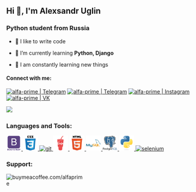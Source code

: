 ## Hi :wave:, I'm Alexsandr Uglin
### Python student from Russia

<!--
<p align="left"> <img src="https://komarev.com/ghpvc/?username=alfa-prime&label=Profile%20views&color=0e75b6&style=flat" alt="alfa-prime" /> </p>
-->

- :muscle: I like to write code

- 🌱 I’m currently learning **Python, Django**

- :star2: I am constantly learning new things

#### Connect with me:
[<image aligin="left" alt="alfa-prime | Telegram" width="22px" src="https://cdn.jsdelivr.net/npm/simple-icons@v3/icons/telegram.svg"/>](https://t.me/AbsoluteBender)
[<image aligin="left" alt="alfa-prime | Telegram" width="22px" src="https://cdn.jsdelivr.net/npm/simple-icons@v3/icons/gmail.svg"/>](https://t.me/AbsoluteBender)
[<image aligin="left" alt="alfa-prime | Instagram" width="22px" src="https://cdn.jsdelivr.net/npm/simple-icons@v3/icons/instagram.svg"/>](https://www.instagram.com/uglin/?hl=ru)
[<image aligin="left" alt="alfa-prime | VK" width="22px" src="https://cdn.jsdelivr.net/npm/simple-icons@v3/icons/vk.svg"/>](https://vk.com/alex_uglin)

![](https://img.shields.io/badge/Code-Python-informational?style=flat&logo=python&logoColor=white&color=2bbc8a)


<h3 align="left">Languages and Tools:</h3>
<p align="left"> <a href="https://getbootstrap.com" target="_blank"> <img src="https://raw.githubusercontent.com/devicons/devicon/master/icons/bootstrap/bootstrap-plain-wordmark.svg" alt="bootstrap" width="40" height="40"/> </a> <a href="https://www.w3schools.com/css/" target="_blank"> <img src="https://raw.githubusercontent.com/devicons/devicon/master/icons/css3/css3-original-wordmark.svg" alt="css3" width="40" height="40"/> </a> <a href="https://git-scm.com/" target="_blank"> <img src="https://www.vectorlogo.zone/logos/git-scm/git-scm-icon.svg" alt="git" width="40" height="40"/> </a> <a href="https://gulpjs.com" target="_blank"> <img src="https://raw.githubusercontent.com/devicons/devicon/master/icons/gulp/gulp-plain.svg" alt="gulp" width="40" height="40"/> </a> <a href="https://www.w3.org/html/" target="_blank"> <img src="https://raw.githubusercontent.com/devicons/devicon/master/icons/html5/html5-original-wordmark.svg" alt="html5" width="40" height="40"/> </a> <a href="https://www.mysql.com/" target="_blank"> <img src="https://raw.githubusercontent.com/devicons/devicon/master/icons/mysql/mysql-original-wordmark.svg" alt="mysql" width="40" height="40"/> </a> <a href="https://www.postgresql.org" target="_blank"> <img src="https://raw.githubusercontent.com/devicons/devicon/master/icons/postgresql/postgresql-original-wordmark.svg" alt="postgresql" width="40" height="40"/> </a> <a href="https://www.python.org" target="_blank"> <img src="https://raw.githubusercontent.com/devicons/devicon/master/icons/python/python-original.svg" alt="python" width="40" height="40"/> </a> <a href="https://www.selenium.dev" target="_blank"> <img src="https://raw.githubusercontent.com/detain/svg-logos/780f25886640cef088af994181646db2f6b1a3f8/svg/selenium-logo.svg" alt="selenium" width="40" height="40"/> </a> </p>

<h3 align="left">Support:</h3>
<p><a href="https://www.buymeacoffee.com/buymeacoffee.com/alfaprime"> <img align="left" src="https://cdn.buymeacoffee.com/buttons/v2/default-yellow.png" height="50" width="210" alt="buymeacoffee.com/alfaprime" /></a></p><br><br>

<!--
<p>&nbsp;<img align="center" src="https://github-readme-stats.vercel.app/api?username=alfa-prime&show_icons=true&locale=en" alt="alfa-prime" /></p>

 ### Hi, my name is Alex!

#### I'm using 
![PyCharm](img/pycharm.svg)

##### My stack
![CSS](img/css.svg)
![HTML](img/html.svg)
![Python](img/python.svg)

## Links
[![Telegram](img/telegram.svg)](https://t.me/AbsoluteBender)

**alfa-prime/alfa-prime** is a ✨ _special_ ✨ repository because its `README.md` (this file) appears on your GitHub profile.

Here are some ideas to get you started:

- 🔭 I’m currently working on ...
- 🌱 I’m currently learning ...
- 👯 I’m looking to collaborate on ...
- 🤔 I’m looking for help with ...
- 💬 Ask me about ...
- 📫 How to reach me: ...
- 😄 Pronouns: ...
- ⚡ Fun fact: ...
-->
